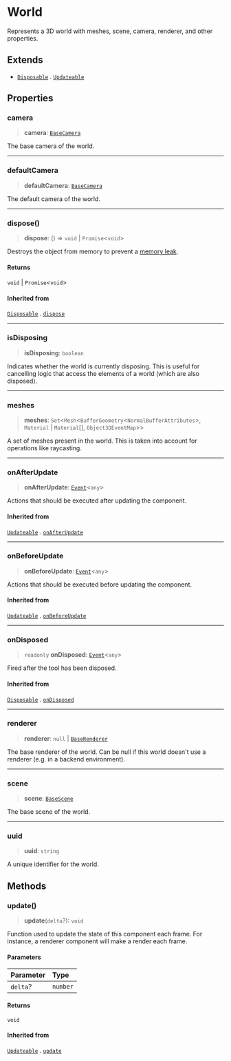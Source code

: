 # World

Represents a 3D world with meshes, scene, camera, renderer, and other properties.

## Extends

- [`Disposable`](Disposable.md) . [`Updateable`](Updateable.md)

## Properties

### camera

> **camera**: [`BaseCamera`](../classes/BaseCamera.md)

The base camera of the world.

***

### defaultCamera

> **defaultCamera**: [`BaseCamera`](../classes/BaseCamera.md)

The default camera of the world.

***

### dispose()

> **dispose**: () => `void` \| `Promise`\<`void`\>

Destroys the object from memory to prevent a
[memory leak](https://threejs.org/docs/#manual/en/introduction/How-to-dispose-of-objects).

#### Returns

`void` \| `Promise`\<`void`\>

#### Inherited from

[`Disposable`](Disposable.md) . [`dispose`](Disposable.md#dispose)

***

### isDisposing

> **isDisposing**: `boolean`

Indicates whether the world is currently disposing. This is useful for cancelling logic that access the elements of a world (which are also disposed).

***

### meshes

> **meshes**: `Set`\<`Mesh`\<`BufferGeometry`\<`NormalBufferAttributes`\>, `Material` \| `Material`[], `Object3DEventMap`\>\>

A set of meshes present in the world. This is taken into account for operations like raycasting.

***

### onAfterUpdate

> **onAfterUpdate**: [`Event`](../classes/Event.md)\<`any`\>

Actions that should be executed after updating the component.

#### Inherited from

[`Updateable`](Updateable.md) . [`onAfterUpdate`](Updateable.md#onafterupdate)

***

### onBeforeUpdate

> **onBeforeUpdate**: [`Event`](../classes/Event.md)\<`any`\>

Actions that should be executed before updating the component.

#### Inherited from

[`Updateable`](Updateable.md) . [`onBeforeUpdate`](Updateable.md#onbeforeupdate)

***

### onDisposed

> `readonly` **onDisposed**: [`Event`](../classes/Event.md)\<`any`\>

Fired after the tool has been disposed.

#### Inherited from

[`Disposable`](Disposable.md) . [`onDisposed`](Disposable.md#ondisposed)

***

### renderer

> **renderer**: `null` \| [`BaseRenderer`](../classes/BaseRenderer.md)

The base renderer of the world. Can be null if this world doesn't use a renderer (e.g. in a backend environment).

***

### scene

> **scene**: [`BaseScene`](../classes/BaseScene.md)

The base scene of the world.

***

### uuid

> **uuid**: `string`

A unique identifier for the world.

## Methods

### update()

> **update**(`delta`?): `void`

Function used to update the state of this component each frame. For
instance, a renderer component will make a render each frame.

#### Parameters

| Parameter | Type |
| :------ | :------ |
| `delta`? | `number` |

#### Returns

`void`

#### Inherited from

[`Updateable`](Updateable.md) . [`update`](Updateable.md#update)
